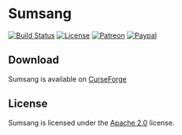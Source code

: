 # Sumsang

[![Build Status](https://api.travis-ci.com/LXGaming/Sumsang.svg?branch=master)](https://travis-ci.com/LXGaming/Sumsang)
[![License](https://lxgaming.github.io/badges/License-Apache%202.0-blue.svg)](https://www.apache.org/licenses/LICENSE-2.0)
[![Patreon](https://lxgaming.github.io/badges/Patreon-donate-yellow.svg)](https://www.patreon.com/lxgaming)
[![Paypal](https://lxgaming.github.io/badges/Paypal-donate-yellow.svg)](https://www.paypal.com/cgi-bin/webscr?cmd=_s-xclick&hosted_button_id=CZUUA6LE7YS44&item_name=Sumsang+(from+GitHub.com))

## Download
Sumsang is available on [CurseForge](https://www.curseforge.com/minecraft/mc-mods/sumsang)

## License
Sumsang is licensed under the [Apache 2.0](https://www.apache.org/licenses/LICENSE-2.0) license.

